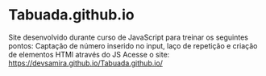 # Tabuada.github.io
Site desenvolvido durante curso de JavaScript para treinar os seguintes pontos: Captação de número inserido no input, laço de repetição e criação de elementos HTMl através do JS
Acesse o site: https://devsamira.github.io/Tabuada.github.io/
